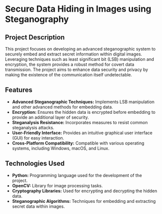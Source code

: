 # Secure Data Hiding in Images using Steganography

## Project Description
This project focuses on developing an advanced steganographic system to securely embed and extract secret information within digital images. Leveraging techniques such as least significant bit (LSB) manipulation and encryption, the system provides a robust method for covert data transmission. The project aims to enhance data security and privacy by making the existence of the communication itself undetectable.

## Features
- **Advanced Steganographic Techniques:** Implements LSB manipulation and other advanced methods for embedding data.
- **Encryption:** Ensures the hidden data is encrypted before embedding to provide an additional layer of security.
- **Steganalysis Resistance:** Incorporates measures to resist common steganalysis attacks.
- **User-Friendly Interface:** Provides an intuitive graphical user interface (GUI) for easy interaction.
- **Cross-Platform Compatibility:** Compatible with various operating systems, including Windows, macOS, and Linux.

## Technologies Used
- **Python:** Programming language used for the development of the project.
- **OpenCV:** Library for image processing tasks.
- **Cryptography Libraries:** Used for encrypting and decrypting the hidden data.
- **Steganographic Algorithms:** Techniques for embedding and extracting secret data within images.

